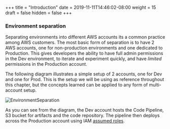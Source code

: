 +++
title = "Introduction"
date = 2019-11-11T14:46:02-08:00
weight = 15
draft = false
hidden = false
+++

### Environment separation

Separating environments into different AWS accounts its a common practice among AWS customers. The most basic form of separation is to have 2 AWS accounts, one for non-production environments and one dedicated to Production. This gives developers the ability to have full admin permissions in the Dev environment, to iterate and experiment quickly, and have _limited_ permissions in the Production account.

The following diagram illustrates a simple setup of 2 accounts, one for Dev and one for Prod. This is the setup we will be using as reference throughout this chapter, but the concepts learned can be applied to any form of multi-account setup. 

![EnvironmentSeparation](/images/chapter6/environment-separation.png)

As you can see from the diagram, the Dev account hosts the Code Pipeline, S3 bucket for artifacts and the code repository. The pipeline then deploys across the Production account using IAM [assumed roles](https://docs.aws.amazon.com/STS/latest/APIReference/API_AssumeRole.html).